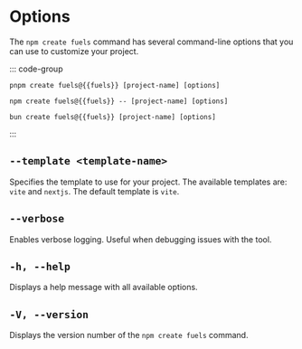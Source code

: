 <script setup>
  import { data } from '../../versions.data'
  const { fuels } = data
</script>

# Options

The `npm create fuels` command has several command-line options that you can use to customize your project.

::: code-group

```sh-vue [pnpm]
pnpm create fuels@{{fuels}} [project-name] [options]
```

```sh-vue [npm]
npm create fuels@{{fuels}} -- [project-name] [options]
```

```sh-vue [bun]
bun create fuels@{{fuels}} [project-name] [options]
```

:::

## `--template <template-name>`

Specifies the template to use for your project. The available templates are: `vite` and `nextjs`. The default template is `vite`.

## `--verbose`

Enables verbose logging. Useful when debugging issues with the tool.

## `-h, --help`

Displays a help message with all available options.

## `-V, --version`

Displays the version number of the `npm create fuels` command.
